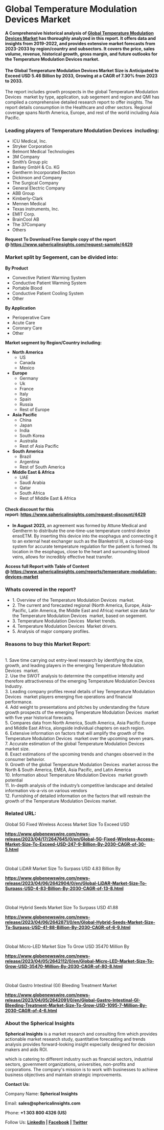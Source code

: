<h1 class="news-post-title">Global Temperature Modulation Devices Market</h1>
<p><strong>A Comprehensive historical analysis of&nbsp;<a href="https://www.sphericalinsights.com/reports/temperature-modulation-devices-market" target="_blank" rel="noopener">Global Temperature Modulation Devices Market</a>&nbsp;has thoroughly analyzed in this report. It offers data and insights from 2019-2022, and provides extensive market forecasts from 2023-2033 by region/country and subsectors. It covers the price, sales volume, revenue, historical growth, gross margin, and future outlooks for the Temperature Modulation Devices market.</strong></p>
<h4><strong>The Global Temperature Modulation Devices Market Size is Anticipated to Exceed USD 5.46 Billion by 2033, Growing at a CAGR of 7.30% from 2023 to 2033.</strong></h4>
<p>The report includes growth prospects in the global Temperature Modulation Devices&nbsp; market by type, application, sub segement and region and QMI has compiled a comprehensive detailed research report to offer insights. The report details consumption in the Healthcare and other sectors. Regional coverage spans North America, Europe, and rest of the world including Asia Pacific.</p>
<h3><strong>Leading players of Temperature Modulation Devices&nbsp; including:</strong></h3>
<ul>
<li>ICU Medical, Inc.</li>
<li>Stryker Corporation</li>
<li>Belmont Medical Technologies</li>
<li>3M Company</li>
<li>Smith&rsquo;s Group plc</li>
<li>Barkey GmbH &amp; Co. KG</li>
<li>Gentherm Incorporated Becton</li>
<li>Dickinson and Company</li>
<li>The Surgical Company</li>
<li>General Electric Company</li>
<li>ABB Group</li>
<li>Kimberly-Clark</li>
<li>Mennen Medical</li>
<li>Texas instruments, Inc.</li>
<li>EMIT Corp.</li>
<li>BrainCool AB</li>
<li>The 37Company</li>
<li>Others</li>
</ul>
<p><strong>Request To Download Free Sample copy of the report @&nbsp;<a href="https://www.sphericalinsights.com/request-sample/4429">https://www.sphericalinsights.com/request-sample/4429</a></strong></p>
<h3><strong>Market split by Segement, can be divided into:</strong></h3>
<p><strong>By Product</strong></p>
<ul>
<li>Convective Patient Warming System</li>
<li>Conductive Patient Warming System</li>
<li>Portable Blood</li>
<li>Conductive Patient Cooling System</li>
<li>Other</li>
</ul>
<p><strong>By Application</strong></p>
<ul>
<li>Perioperative Care</li>
<li>Acute Care</li>
<li>Coronary Care</li>
<li>Other</li>
</ul>
<p><strong>Market segment by Region/Country including:</strong></p>
<ul>
<li><strong>North America</strong>
<ul>
<li>US</li>
<li>Canada</li>
<li>Mexico</li>
</ul>
</li>
<li><strong>Europe</strong>
<ul>
<li>Germany</li>
<li>Uk</li>
<li>France</li>
<li>Italy</li>
<li>Spain</li>
<li>Russia</li>
<li>Rest of Europe</li>
</ul>
</li>
<li><strong>Asia Pacific</strong>
<ul>
<li>China</li>
<li>Japan</li>
<li>India</li>
<li>South Korea</li>
<li>Australia</li>
<li>Rest of Asia Pacific</li>
</ul>
</li>
<li><strong>South America</strong>
<ul>
<li>Brazil</li>
<li>Argentina</li>
<li>Rest of South America</li>
</ul>
</li>
<li><strong>Middle East &amp; Africa</strong>
<ul>
<li>UAE</li>
<li>Saudi Arabia</li>
<li>Qatar</li>
<li>South Africa</li>
<li>Rest of Middle East &amp; Africa</li>
</ul>
</li>
</ul>
<h4>Check discount for this report:&nbsp;<a href="https://www.sphericalinsights.com/request-discount/4429">https://www.sphericalinsights.com/request-discount/4429</a></h4>
<ul>
<li><strong>In August 2023,&nbsp;</strong>an agreement was formed by Attune Medical and Gentherm to distribute the one-time-use temperature control device ensoETM. By inserting this device into the esophagus and connecting it to an external heat exchanger such as the Blanketrol III, a closed-loop system for accurate temperature regulation for the patient is formed. Its location in the esophagus, close to the heart and surrounding blood veins, allows for incredibly effective heat transfer.</li>
</ul>
<p><strong>Access full Report with Table of Content @&nbsp;<a href="https://www.sphericalinsights.com/reports/temperature-modulation-devices-market">https://www.sphericalinsights.com/reports/temperature-modulation-devices-market</a>&nbsp;</strong></p>
<h3><strong>Whats covered in the report?</strong></h3>
<ul>
<li>1. Overview of the Temperature Modulation Devices&nbsp; market.</li>
<li>2. The current and forecasted regional (North America, Europe, Asia-Pacific, Latin America, the Middle East and Africa) market size data for the Temperature Modulation Devices&nbsp; market, based on segement.</li>
<li>3. Temperature Modulation Devices&nbsp; Market trends.</li>
<li>4. Temperature Modulation Devices&nbsp; Market drivers.</li>
<li>5. Analysis of major company profiles.</li>
</ul>
<h3><strong>Reasons to buy this Market Report:</strong></h3>
<p><br />1. Save time carrying out entry-level research by identifying the size, growth, and leading players in the emerging Temperature Modulation Devices&nbsp; market.<br />2. Use the SWOT analysis to determine the competitive intensity and therefore attractiveness of the emerging Temperature Modulation Devices&nbsp; Industry.<br />3. Leading company profiles reveal details of key Temperature Modulation Devices&nbsp; market players emerging five operations and financial performance.<br />4. Add weight to presentations and pitches by understanding the future growth prospects of the emerging Temperature Modulation Devices&nbsp; market with five year historical forecasts.<br />5. Compares data from North America, South America, Asia Pacific Europe and Middle East Africa, alongside individual chapters on each region.<br />6. Extensive information on factors that will amplify the growth of the Temperature Modulation Devices&nbsp; market over the upcoming seven years.<br />7. Accurate estimation of the global Temperature Modulation Devices&nbsp; market size.<br />8. Exact estimations of the upcoming trends and changes observed in the consumer behavior.<br />9. Growth of the global Temperature Modulation Devices&nbsp; market across the North &amp; South America, EMEA, Asia Pacific, and Latin America<br />10. Information about Temperature Modulation Devices&nbsp; market growth potential<br />11. In-depth analysis of the industry&rsquo;s competitive landscape and detailed information vis-a-vis on various vendors<br />12. Furnishing of detailed information on the factors that will restrain the growth of the Temperature Modulation Devices market.</p>
<h3><strong>Related URL:</strong></h3>
<p>Global 5G Fixed Wireless Access Market Size To Exceed USD</p>
<p><strong><a href="https://www.globenewswire.com/news-release/2023/04/17/2647645/0/en/Global-5G-Fixed-Wireless-Access-Market-Size-To-Exceed-USD-247-9-Billion-By-2030-CAGR-of-30-5.html">https://www.globenewswire.com/news-release/2023/04/17/2647645/0/en/Global-5G-Fixed-Wireless-Access-Market-Size-To-Exceed-USD-247-9-Billion-By-2030-CAGR-of-30-5.html</a>&nbsp;</strong></p>
<p>&nbsp;</p>
<p>Global LiDAR Market Size To Surpass USD 4.83 Billion By</p>
<p><strong><a href="https://www.globenewswire.com/news-release/2023/04/06/2642904/0/en/Global-LiDAR-Market-Size-To-Surpass-USD-4-83-Billion-By-2030-CAGR-of-13-8.html">https://www.globenewswire.com/news-release/2023/04/06/2642904/0/en/Global-LiDAR-Market-Size-To-Surpass-USD-4-83-Billion-By-2030-CAGR-of-13-8.html</a>&nbsp;</strong></p>
<p>&nbsp;</p>
<p>Global Hybrid Seeds Market Size To Surpass USD 41.88</p>
<p><strong><a href="https://www.globenewswire.com/news-release/2023/04/06/2642871/0/en/Global-Hybrid-Seeds-Market-Size-To-Surpass-USD-41-88-Billion-By-2030-CAGR-of-6-9.html">https://www.globenewswire.com/news-release/2023/04/06/2642871/0/en/Global-Hybrid-Seeds-Market-Size-To-Surpass-USD-41-88-Billion-By-2030-CAGR-of-6-9.html</a>&nbsp;</strong></p>
<p>&nbsp;</p>
<p>Global Micro-LED Market Size To Grow USD 35470 Million By</p>
<p><strong><a href="https://www.globenewswire.com/news-release/2023/04/05/2642112/0/en/Global-Micro-LED-Market-Size-To-Grow-USD-35470-Million-By-2030-CAGR-of-80-8.html">https://www.globenewswire.com/news-release/2023/04/05/2642112/0/en/Global-Micro-LED-Market-Size-To-Grow-USD-35470-Million-By-2030-CAGR-of-80-8.html</a>&nbsp;</strong></p>
<p>&nbsp;</p>
<p>Global Gastro Intestinal (GI) Bleeding Treatment Market</p>
<p><strong><a href="https://www.globenewswire.com/news-release/2023/04/05/2642091/0/en/Global-Gastro-Intestinal-GI-Bleeding-Treatment-Market-Size-To-Grow-USD-1095-7-Million-By-2030-CAGR-of-4-6.html">https://www.globenewswire.com/news-release/2023/04/05/2642091/0/en/Global-Gastro-Intestinal-GI-Bleeding-Treatment-Market-Size-To-Grow-USD-1095-7-Million-By-2030-CAGR-of-4-6.html</a>&nbsp;</strong></p>
<h3><strong>About the Spherical Insights</strong></h3>
<p><strong>Spherical Insights</strong>&nbsp;is a market research and consulting firm which provides actionable market research study, quantitative forecasting and trends analysis provides forward-looking insight especially designed for decision makers and aids ROI.</p>
<p>which is catering to different industry such as financial sectors, industrial sectors, government organizations, universities, non-profits and corporations. The company's mission is to work with businesses to achieve business objectives and maintain strategic improvements.</p>
<p><strong>Contact Us:</strong></p>
<p>Company Name:&nbsp;<strong>Spherical Insights</strong></p>
<p>Email:&nbsp;<strong>sales@sphericalinsights.com</strong></p>
<p>Phone:&nbsp;<strong>+1 303 800 4326 (US)</strong></p>
<p>Follow Us:&nbsp;<strong><a href="https://www.linkedin.com/company/spherical-insight/"><u>LinkedIn</u></a>&nbsp;|&nbsp;<a href="https://www.facebook.com/sphericalinsights22"><u>Facebook</u></a>&nbsp;|&nbsp;<a href="https://twitter.com/SInsights_US"><u>Twitter</u></a></strong></p>
